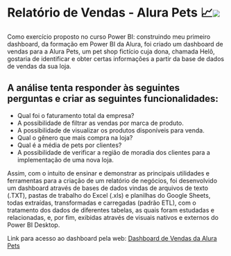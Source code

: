 # Relatório de Vendas - Alura Pets 📈<img src="https://img.shields.io/badge/power_bi-F2C811?style=for-the-badge&logo=powerbi&logoColor=black"/>

<div>
  <p>
    Como exercício proposto no curso Power BI: construindo meu primeiro dashboard, da formação em Power BI da Alura, foi criado um dashboard de vendas para a Alura Pets, um pet shop fictício cuja dona, chamada Helô, gostaria de identificar e obter certas informações a partir da base de dados de vendas da sua loja.
  </p>
</div>

## A análise tenta responder às seguintes perguntas e criar as seguintes funcionalidades:

<ul font-style=bold>
  <li>Qual foi o faturamento total da empresa?</li>
  <li>A possibilidade de filtrar as vendas por marca de produto.</li>
  <li>A possibilidade de visualizar os produtos disponíveis para venda.</li>
  <li>Qual o gênero que mais compra na loja?</li>
  <li>Qual é a média de pets por clientes?</li>
  <li>A possibilidade de verificar a região de moradia dos clientes para a implementação de uma nova loja.</li>
</ul>

<div>
  <p>
    Assim, com o intuito de ensinar e demonstrar as principais utilidades e ferramentas para a criação de um relatório de negócios, foi desenvolvido um dashboard através de bases de dados vindas de arquivos de texto (.TXT), pastas de trabalho do Excel (.xls) e planilhas do Google Sheets, todas extraídas, transformadas e carregadas (padrão ETL), com o tratamento dos dados de diferentes tabelas, as quais foram estudadas e relacionadas, e, por fim, exibidas através de visuais nativos e externos do Power BI Desktop.
  </p>
</div>

<div>
  <p>
    Link para acesso ao dashboard pela web: <a href="https://app.powerbi.com/view?r=eyJrIjoiMjk3N2QzYjQtNGMzZi00OWRmLWExYzEtOGVjMzE4NWY3NmMzIiwidCI6IjExZGJiZmUyLTg5YjgtNDU0OS1iZTEwLWNlYzM2NGU1OTU1MSIsImMiOjR9" target="blank">Dashboard de Vendas da Alura Pets</a>
  </p>
</div>

